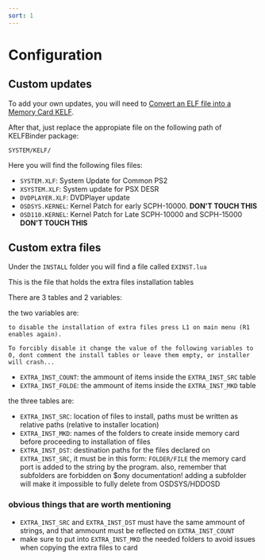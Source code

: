 ```yaml
---
sort: 1
---
```


# Configuration

## Custom updates

To add your own updates, you will need to [Convert an ELF file into a Memory Card KELF](./creating_KELFs.md).

After that, just replace the appropiate file on the following path of KELFBinder package:

```
SYSTEM/KELF/
```

Here you will find the following files files:

- `SYSTEM.XLF`: System Update for Common PS2
- `XSYSTEM.XLF`: System update for PSX DESR
- `DVDPLAYER.XLF`: DVDPlayer update
- `OSDSYS.KERNEL`: Kernel Patch for early SCPH-10000. __DON'T TOUCH THIS__
- `OSD110.KERNEL`: Kernel Patch for Late SCPH-10000 and SCPH-15000  __DON'T TOUCH THIS__

## Custom extra files

Under the `INSTALL` folder you will find a file called `EXINST.lua`

This is the file that holds the extra files installation tables

There are 3 tables and 2 variables:

the two variables are:

```note
to disable the installation of extra files press L1 on main menu (R1 enables again).

To forcibly disable it change the value of the following variables to 0, dont comment the install tables or leave them empty, or installer will crash...
```

- `EXTRA_INST_COUNT`: the ammount of items inside the `EXTRA_INST_SRC` table
- `EXTRA_INST_FOLDE`: the ammount of items inside the `EXTRA_INST_MKD` table

the three tables are:
- `EXTRA_INST_SRC`: location of files to install, paths must be written as relative paths (relative to installer location)
- `EXTRA_INST_MKD`: names of the folders to create inside memory card before proceeding to installation of files
- `EXTRA_INST_DST`: destination paths for the files declared on `EXTRA_INST_SRC`, it must be in this form: `FOLDER/FILE` the memory card port is added to the string by the program. also, remember that subfolders are forbidden on $ony documentation! adding a subfolder will make it impossible to fully delete from OSDSYS/HDDOSD

### obvious things that are worth mentioning

- `EXTRA_INST_SRC` and `EXTRA_INST_DST` must have the same ammount of strings, and that ammount must be reflected on `EXTRA_INST_COUNT`
- make sure to put into `EXTRA_INST_MKD` the needed folders to avoid issues when copying the extra files to card
